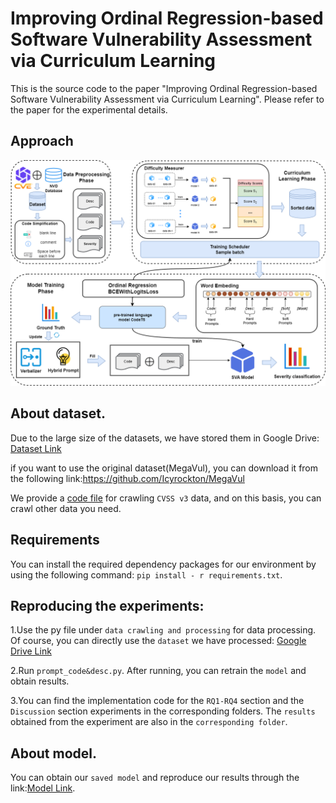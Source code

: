 # Improving Ordinal Regression-based Software Vulnerability Assessment via Curriculum Learning

This is the source code to the paper "Improving Ordinal Regression-based Software Vulnerability Assessment via Curriculum Learning". Please refer to the paper for the experimental details.

## Approach
![](https://github.com/1-001/ORCL-SVA/blob/main/method/framework.png)
## About dataset.
Due to the large size of the datasets, we have stored them in Google Drive: [Dataset Link](https://drive.google.com/drive/folders/1P42XsDWeMqAW33oS0gGamXEqxYiMjO5i?usp=drive_link)

if you want to use the original dataset(MegaVul), you can download it from the following link:https://github.com/Icyrockton/MegaVul

We provide a [code file](https://github.com/1-001/PT-SVA/blob/main/data%20crawling%20and%20processing/scrape_CVSS_v3.py) for crawling ``CVSS v3`` data, and on this basis, you can crawl other data you need.
## Requirements
You can install the required dependency packages for our environment by using the following command: ``pip install - r requirements.txt``.

## Reproducing the experiments:
1.Use the py file under ``data crawling and processing`` for data processing. Of course, you can directly use the ``dataset`` we have processed: [Google Drive Link](https://drive.google.com/drive/folders/1P42XsDWeMqAW33oS0gGamXEqxYiMjO5i?usp=drive_link)

2.Run ``prompt_code&desc.py``. After running, you can retrain the ``model`` and obtain results.

3.You can find the implementation code for the ``RQ1-RQ4`` section and the ``Discussion`` section experiments in the corresponding folders. The ``results`` obtained from the experiment are also in the ``corresponding folder``.

## About model.
You can obtain our ``saved model`` and reproduce our results through the link:[Model Link](https://drive.google.com/file/d/1RdWlH40EgAkyJ4QNGWwH1ZiQe1qGgG06/view?usp=sharing).
